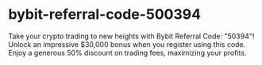 # bybit-referral-code-500394
Take your crypto trading to new heights with Bybit Referral Code: "50394"! Unlock an impressive $30,000 bonus when you register using this code. Enjoy a generous 50% discount on trading fees, maximizing your profits.
